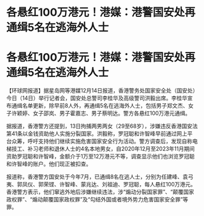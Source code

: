 # 各悬红100万港元！港媒：港警国安处再通缉5名在逃海外人士

# 各悬红100万港元！港媒：港警国安处再通缉5名在逃海外人士

【环球网报道】据星岛网等港媒12月14日报道，香港警务处国家安全处（国安处）今日（14日）举行记者会，国安处总警司李桂华及高级警司洪毅出席。李桂华宣布通缉名单更新，除早前8人外，再通缉5名在逃海外人士，包括男子郑文杰、女子许颖婷、女子邵岚、男子霍嘉志、男子蔡明达。警方各悬红100万港元通缉。

据报道，香港警方还提到，13日拘捕两男两女（29至68岁），涉嫌违反香港国安法第41条以金钱资助他人实施分裂国家。洪毅称，罗冠聪和许智峰早前通过网上平台众筹，呼吁支持他们继续实施危害国家安全行为活动。警方调查后，发现自称电梯技工、补习老师和退休人士的4名本地男女，自2020年12月至2023年11月期间资助罗冠聪和许智峰，金额介于1万至12万港元不等，调查显示他们也浏览罗冠聪和许智峰的账户。他们现正被扣查。

报道称，香港警方国安处于今年7月，已通缉8名在逃人士，分别为任建峰、袁弓夷、郭凤仪、郭荣铿、许智峰、蒙兆达、刘祖迪、罗冠聪，每人悬红100万港元。香港警方表示，他们窜逃外地后涉嫌继续违法，涉“煽动分裂国家罪”、“颠覆国家政权罪”、“煽动颠覆国家政权罪”及“勾结外国或者境外势力危害国家安全罪”等罪。

